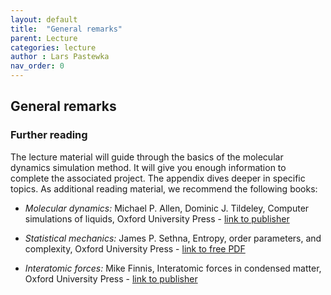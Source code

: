 ```yaml
---
layout: default
title:  "General remarks"
parent: Lecture
categories: lecture
author : Lars Pastewka
nav_order: 0
---
```


## General remarks

### Further reading

The lecture material will guide through the basics of the molecular dynamics simulation method. It will give you enough information to complete the associated project. The appendix dives deeper in specific topics. As additional reading material, we recommend the following books:

* _Molecular dynamics:_ Michael P. Allen, Dominic J. Tildeley, Computer simulations of liquids, Oxford University Press - [link to publisher](https://oxford.universitypressscholarship.com/view/10.1093/oso/9780198803195.001.0001/oso-9780198803195)

* _Statistical mechanics:_ James P. Sethna, Entropy, order parameters, and complexity, Oxford University Press - [link to free PDF](https://sethna.lassp.cornell.edu/StatMech/)

* _Interatomic forces:_ Mike Finnis, Interatomic forces in condensed matter, Oxford University Press - [link to publisher](https://oxford.universitypressscholarship.com/view/10.1093/acprof:oso/9780198509776.001.0001/acprof-9780198509776)